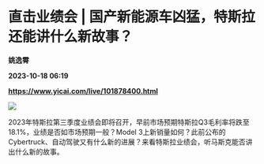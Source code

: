 # 直击业绩会 | 国产新能源车凶猛，特斯拉还能讲什么新故事？
**姚逸霄**

**2023-10-18 06:19**

**https://www.yicai.com/live/101878400.html**

![](https://imgcdn.yicai.com/uppics/slides/2023/10/a361a7a77e434bbc974103b455ac008c.jpg)

2023年特斯拉第三季度业绩会即将召开，早前市场预期特斯拉Q3毛利率将跌至18.1%，业绩是否如市场预期一般？Model 3上新销量如何？此前公布的Cybertruck、自动驾驶又有什么新的进展？来看特斯拉业绩会，听马斯克能否讲出什么新的故事。